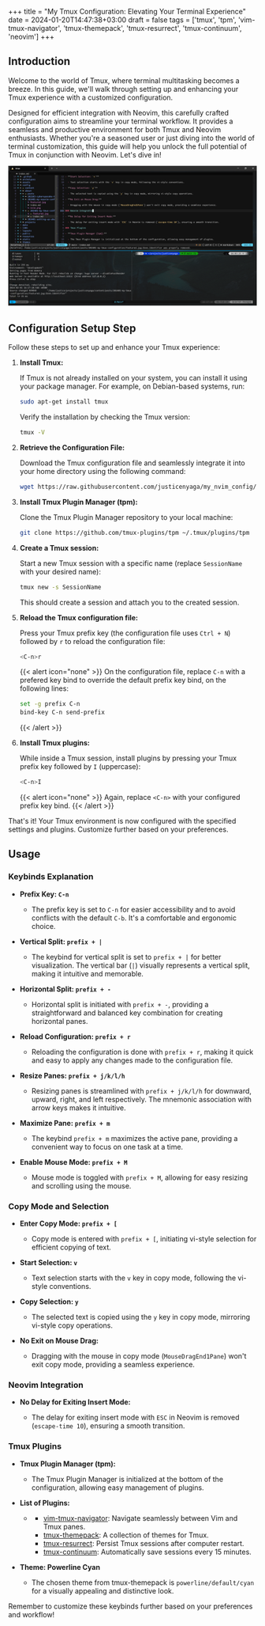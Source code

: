 +++
title = "My Tmux Configuration: Elevating Your Terminal Experience"
date = 2024-01-20T14:47:38+03:00
draft = false
tags = ['tmux', 'tpm', 'vim-tmux-navigator', 'tmux-themepack', 'tmux-resurrect', 'tmux-continuum', 'neovim']
+++

## Introduction

Welcome to the world of Tmux, where terminal multitasking becomes a breeze. In this guide, we'll walk through setting up and enhancing your Tmux experience with a customized configuration.

Designed for efficient integration with Neovim, this carefully crafted configuration aims to streamline your terminal workflow. It provides a seamless and productive environment for both Tmux and Neovim enthusiasts. Whether you're a seasoned user or just diving into the world of terminal customization, this guide will help you unlock the full potential of Tmux in conjunction with Neovim. Let's dive in!

![MyTmux](tmux.png)

## Configuration Setup Step

Follow these steps to set up and enhance your Tmux experience:

1. **Install Tmux:**

   If Tmux is not already installed on your system, you can install it using your package manager. For example, on Debian-based systems, run:

   ```bash
   sudo apt-get install tmux

   ```

   Verify the installation by checking the Tmux version:

   ```bash
   tmux -V
   ```

2. **Retrieve the Configuration File:**

   Download the Tmux configuration file and seamlessly integrate it into your home directory using the following command:

   ```bash
   wget https://raw.githubusercontent.com/justicenyaga/my_nvim_config/master/.tmux.conf -O ~/.tmux.conf

   ```

3. **Install Tmux Plugin Manager (tpm):**

   Clone the Tmux Plugin Manager repository to your local machine:

   ```bash
   git clone https://github.com/tmux-plugins/tpm ~/.tmux/plugins/tpm
   ```

4. **Create a Tmux session:**

   Start a new Tmux session with a specific name (replace `SessionName` with your desired name):

   ```bash
   tmux new -s SessionName
   ```

   This should create a session and attach you to the created session.

5. **Reload the Tmux configuration file:**

   Press your Tmux prefix key (the configuration file uses `Ctrl + N`) followed by `r` to reload the configuration file:

   ```bash
   <C-n>r
   ```

   {{< alert icon="none" >}}
   On the configuration file, replace `C-n` with a prefered key bind to override the default prefix key bind, on the following lines:

   ```bash
   set -g prefix C-n
   bind-key C-n send-prefix
   ```

   {{< /alert >}}

6. **Install Tmux plugins:**

   While inside a Tmux session, install plugins by pressing your Tmux prefix key followed by `I` (uppercase):

   ```bash
   <C-n>I
   ```

   {{< alert icon="none" >}}
   Again, replace `<C-n>` with your configured prefix key bind.
   {{< /alert >}}

That's it! Your Tmux environment is now configured with the specified settings and plugins. Customize further based on your preferences.

## Usage

### Keybinds Explanation

- **Prefix Key: `C-n`**

  - The prefix key is set to `C-n` for easier accessibility and to avoid conflicts with the default `C-b`. It's a comfortable and ergonomic choice.

- **Vertical Split: `prefix + |`**

  - The keybind for vertical split is set to `prefix + |` for better visualization. The vertical bar (`|`) visually represents a vertical split, making it intuitive and memorable.

- **Horizontal Split: `prefix + -`**

  - Horizontal split is initiated with `prefix + -`, providing a straightforward and balanced key combination for creating horizontal panes.

- **Reload Configuration: `prefix + r`**

  - Reloading the configuration is done with `prefix + r`, making it quick and easy to apply any changes made to the configuration file.

- **Resize Panes: `prefix + j/k/l/h`**

  - Resizing panes is streamlined with `prefix + j/k/l/h` for downward, upward, right, and left respectively. The mnemonic association with arrow keys makes it intuitive.

- **Maximize Pane: `prefix + m`**

  - The keybind `prefix + m` maximizes the active pane, providing a convenient way to focus on one task at a time.

- **Enable Mouse Mode: `prefix + M`**

  - Mouse mode is toggled with `prefix + M`, allowing for easy resizing and scrolling using the mouse.

### Copy Mode and Selection

- **Enter Copy Mode: `prefix + [`**

  - Copy mode is entered with `prefix + [`, initiating vi-style selection for efficient copying of text.

- **Start Selection: `v`**

  - Text selection starts with the `v` key in copy mode, following the vi-style conventions.

- **Copy Selection: `y`**

  - The selected text is copied using the `y` key in copy mode, mirroring vi-style copy operations.

- **No Exit on Mouse Drag:**

  - Dragging with the mouse in copy mode (`MouseDragEnd1Pane`) won't exit copy mode, providing a seamless experience.

### Neovim Integration

- **No Delay for Exiting Insert Mode:**

  - The delay for exiting insert mode with `ESC` in Neovim is removed (`escape-time 10`), ensuring a smooth transition.

### Tmux Plugins

- **Tmux Plugin Manager (tpm):**

  - The Tmux Plugin Manager is initialized at the bottom of the configuration, allowing easy management of plugins.

- **List of Plugins:**

  - - [vim-tmux-navigator](https://github.com/christoomey/vim-tmux-navigator): Navigate seamlessly between Vim and Tmux panes.
    - [tmux-themepack](https://github.com/jimeh/tmux-themepack): A collection of themes for Tmux.
    - [tmux-resurrect](https://github.com/tmux-plugins/tmux-resurrect): Persist Tmux sessions after computer restart.
    - [tmux-continuum](https://github.com/tmux-plugins/tmux-continuum): Automatically save sessions every 15 minutes.

- **Theme: Powerline Cyan**

  - The chosen theme from tmux-themepack is `powerline/default/cyan` for a visually appealing and distinctive look.

Remember to customize these keybinds further based on your preferences and workflow!
